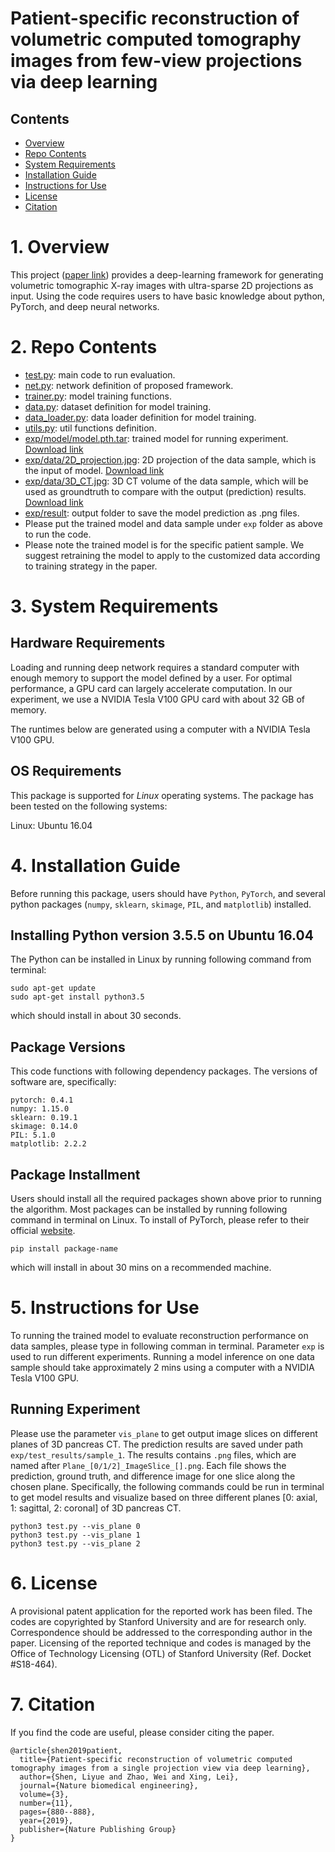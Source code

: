 # Patient-specific reconstruction of volumetric computed tomography images from few-view projections via deep learning


## Contents

- [Overview](#overview)
- [Repo Contents](#repo-contents)
- [System Requirements](#system-requirements)
- [Installation Guide](#installation-guide)
- [Instructions for Use](#instructions-for-use)
- [License](./LICENSE)
- [Citation](#citation)

# 1. Overview

This project ([paper link](https://www.nature.com/articles/s41551-019-0466-4)) provides a deep-learning framework for generating volumetric tomographic X-ray images with ultra-sparse 2D projections as input. Using the code requires users to have basic knowledge about python, PyTorch, and deep neural networks.



# 2. Repo Contents
- [test.py](./test.py): main code to run evaluation.
- [net.py](./net.py): network definition of proposed framework.
- [trainer.py](./trainer.py): model training functions.
- [data.py](./data.py): dataset definition for model training.
- [data_loader.py](./data_loader.py): data loader definition for model training.
- [utils.py](./utils.py): util functions definition.
- [exp/model/model.pth.tar](./exp/model/model.pth.tar): trained model for running experiment. [Download link](https://drive.google.com/file/d/1wiwH3vHAA4zFSIbi8JT8XwdzZOP4MAT8/view?usp=sharing)
- [exp/data/2D_projection.jpg](./exp/data/2D_projection.jpg): 2D projection of the data sample, which is the input of model. [Download link](https://drive.google.com/file/d/1G63gUOHgyukGWqstcpLWPcvcvfIPa75l/view?usp=sharing)
- [exp/data/3D_CT.jpg](./exp/data/3D_CT.bin): 3D CT volume of the data sample, which will be used as groundtruth to compare with the output (prediction) results. [Download link](https://drive.google.com/file/d/1aNtf0gbo9C5kt6st8-Qqly24K_59QvwB/view?usp=sharing)
- [exp/result](./exp/result): output folder to save the model prediction as .png files. 
- Please put the trained model and data sample under `exp` folder as above to run the code.
- Please note the trained model is for the specific patient sample. We suggest retraining the model to apply to the customized data according to training strategy in the paper.


# 3. System Requirements

## Hardware Requirements

Loading and running deep network requires a standard computer with enough memory to support the model defined by a user. For optimal performance, a GPU card can largely accelerate  computation. In our experiment, we use a NVIDIA Tesla V100 GPU card with about 32 GB of memory. 
<!-- we recommend a computer with the following specs:
RAM: 16+ GB  
CPU: 4+ cores, 3.3+ GHz/core -->

The runtimes below are generated using a computer with a NVIDIA Tesla V100 GPU.


## OS Requirements

This package is supported for *Linux* operating systems. The package has been tested on the following systems:

Linux: Ubuntu 16.04  


# 4. Installation Guide

Before running this package, users should have `Python`, `PyTorch`, and several python packages (`numpy`, `sklearn`, `skimage`, `PIL`, and `matplotlib`) installed.

## Installing Python version 3.5.5 on Ubuntu 16.04

The Python can be installed in Linux by running following command from terminal:
```
sudo apt-get update
sudo apt-get install python3.5
```

which should install in about 30 seconds.

## Package Versions

This code functions with following dependency packages. The versions of software are, specifically:
```
pytorch: 0.4.1
numpy: 1.15.0
sklearn: 0.19.1
skimage: 0.14.0
PIL: 5.1.0
matplotlib: 2.2.2
```


## Package Installment

Users should install all the required packages shown above prior to running the algorithm. Most packages can be installed by running following command in terminal on Linux. To install of PyTorch, please refer to their official [website](https://pytorch.org). 
```
pip install package-name
```

which will install in about 30 mins on a recommended machine.


# 5. Instructions for Use

To running the trained model to evaluate reconstruction performance on data samples, please type in following comman in terminal. Parameter `exp` is used to run different experiments. Running a model inference on one data sample should take approximately 2 mins using a computer with a NVIDIA Tesla V100 GPU.


## Running Experiment
Please use the parameter `vis_plane` to get output image slices on different planes of 3D pancreas CT. The prediction results are saved under path `exp/test_results/sample_1`. The results contains `.png` files, which are named after `Plane_[0/1/2]_ImageSlice_[].png`. Each file shows the prediction, ground truth, and difference image for one slice along the chosen plane. Specifically, the following commands could be run in terminal to get model results and visualize based on three different planes [0: axial, 1: sagittal, 2: coronal] of 3D pancreas CT.
```
python3 test.py --vis_plane 0
python3 test.py --vis_plane 1
python3 test.py --vis_plane 2
```

# 6. License
A provisional patent application for the reported work has been filed. The codes are copyrighted by Stanford University and are for research only. Correspondence should be addressed to the corresponding author in the paper. Licensing of the reported technique and codes is managed by the Office of Technology Licensing (OTL) of Stanford University (Ref. Docket #S18-464).



# 7. Citation
If you find the code are useful, please consider citing the paper.
```
@article{shen2019patient,
  title={Patient-specific reconstruction of volumetric computed tomography images from a single projection view via deep learning},
  author={Shen, Liyue and Zhao, Wei and Xing, Lei},
  journal={Nature biomedical engineering},
  volume={3},
  number={11},
  pages={880--888},
  year={2019},
  publisher={Nature Publishing Group}
}
```
